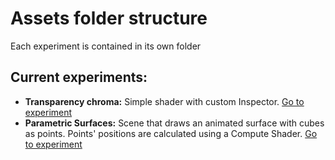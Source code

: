 # Assets folder structure

Each experiment is contained in its own folder

## Current experiments:
  - **Transparency chroma:** Simple shader with custom Inspector. [Go to experiment](https://github.com/TutanDev/UnityPortfolio/tree/master/UnityProject/Assets/TransparentChromaShader)
- **Parametric Surfaces:** Scene that draws an animated surface with cubes as points. Points' positions are calculated using a Compute Shader. [Go to experiment](https://github.com/TutanDev/UnityPortfolio/tree/master/UnityProject/Assets/ParametricSurfaces)
